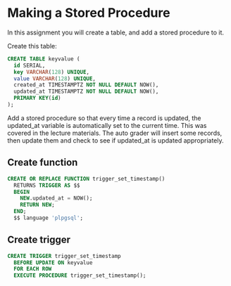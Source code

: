 # Making a Stored Procedure

In this assignment you will create a table, and add a stored procedure to it.

Create this table:

```SQL
CREATE TABLE keyvalue (
  id SERIAL,
  key VARCHAR(128) UNIQUE,
  value VARCHAR(128) UNIQUE,
  created_at TIMESTAMPTZ NOT NULL DEFAULT NOW(),
  updated_at TIMESTAMPTZ NOT NULL DEFAULT NOW(),
  PRIMARY KEY(id)
);
```

Add a stored procedure so that every time a record is updated, the updated_at variable is automatically set to the current time. This was covered in the lecture materials. The auto grader will insert some records, then update them and check to see if updated_at is updated appropriately.

## Create function

```SQL
CREATE OR REPLACE FUNCTION trigger_set_timestamp()
  RETURNS TRIGGER AS $$
  BEGIN
    NEW.updated_at = NOW();
    RETURN NEW;
  END;
  $$ language 'plpgsql';
```

## Create trigger

```SQL
CREATE TRIGGER trigger_set_timestamp
  BEFORE UPDATE ON keyvalue
  FOR EACH ROW
  EXECUTE PROCEDURE trigger_set_timestamp();
```
